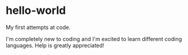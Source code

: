 # hello-world
My first attempts at code.

I'm completely new to coding and I'm excited to learn different coding languages.
Help is greatly appreciated!

